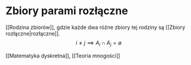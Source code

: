 # Zbiory parami rozłączne
[[Rodzina zbiorów]], gdzie każde dwa różne zbiory tej rodziny są [[Zbiory rozłączne|rozłączne]].
$$i\neq j \implies A_i\cap A_j=\emptyset$$

[[Matematyka dyskretna]], [[Teoria mnogości]]